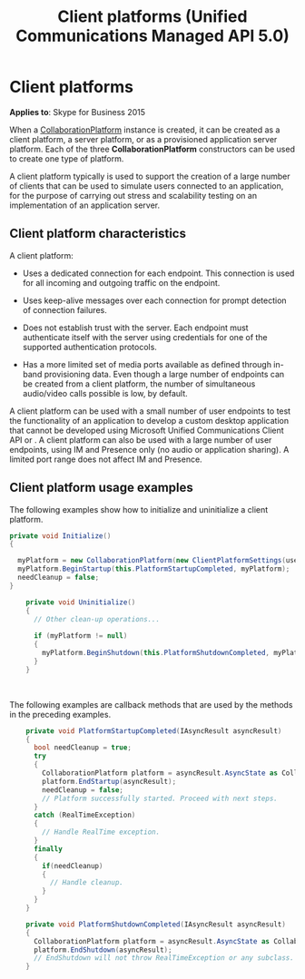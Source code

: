 ﻿---
title: Client platforms (Unified Communications Managed API 5.0)
description: Discusses when a CollaborationPlatform instance is created, it can be created as a client platform, or a server platform.
TOCTitle: Client platforms
ms:assetid: 10b3cb99-b1ab-4a21-97e4-b6106781b25b
ms:mtpsurl: https://msdn.microsoft.com/library/Dn466052(v=office.16)
ms:contentKeyID: 65239978
ms.date: 07/27/2015
mtps_version: v=office.16
dev_langs:
- csharp
---

# Client platforms

**Applies to**: Skype for Business 2015

When a [CollaborationPlatform](/dotnet/api/microsoft.rtc.collaboration.collaborationplatform) instance is created, it can be created as a client platform, a server platform, or as a provisioned application server platform. Each of the three **CollaborationPlatform** constructors can be used to create one type of platform.

A client platform typically is used to support the creation of a large number of clients that can be used to simulate users connected to an application, for the purpose of carrying out stress and scalability testing on an implementation of an application server.

## Client platform characteristics

A client platform:

- Uses a dedicated connection for each endpoint. This connection is used for all incoming and outgoing traffic on the endpoint.

- Uses keep-alive messages over each connection for prompt detection of connection failures.

- Does not establish trust with the server. Each endpoint must authenticate itself with the server using credentials for one of the supported authentication protocols.

- Has a more limited set of media ports available as defined through in-band provisioning data. Even though a large number of endpoints can be created from a client platform, the number of simultaneous audio/video calls possible is low, by default.

A client platform can be used with a small number of user endpoints to test the functionality of an application to develop a custom desktop application that cannot be developed using Microsoft Unified Communications Client API or . A client platform can also be used with a large number of user endpoints, using IM and Presence only (no audio or application sharing). A limited port range does not affect IM and Presence.

## Client platform usage examples

The following examples show how to initialize and uninitialize a client platform.

```csharp
private void Initialize()
{

  myPlatform = new CollaborationPlatform(new ClientPlatformSettings(userAgent, SipTransportType.Tls));
  myPlatform.BeginStartup(this.PlatformStartupCompleted, myPlatform);
  needCleanup = false;
}
```

```csharp
    private void Uninitialize()
    {
      // Other clean-up operations...
    
      if (myPlatform != null)
      {
        myPlatform.BeginShutdown(this.PlatformShutdownCompleted, myPlatform));
      }
    }
```

<br/>

The following examples are callback methods that are used by the methods in the preceding examples.

```csharp
    private void PlatformStartupCompleted(IAsyncResult asyncResult) 
    {
      bool needCleanup = true;
      try
      {
        CollaborationPlatform platform = asyncResult.AsyncState as CollaborationPlatform;
        platform.EndStartup(asyncResult);
        needCleanup = false; 
        // Platform successfully started. Proceed with next steps.
      }
      catch (RealTimeException) 
      { 
        // Handle RealTime exception. 
      }
      finally
      { 
        if(needCleanup) 
        {
          // Handle cleanup.
        }
      }
    }
```

```csharp
    private void PlatformShutdownCompleted(IAsyncResult asyncResult) 
    {
      CollaborationPlatform platform = asyncResult.AsyncState as CollaborationPlatform;
      platform.EndShutdown(asyncResult); 
      // EndShutdown will not throw RealTimeException or any subclass.
    }
```

